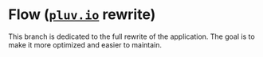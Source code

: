 # Flow ([`pluv.io`](https://pluv.io) rewrite)

This branch is dedicated to the full rewrite of the application. The goal is to make it more optimized and easier to maintain.
